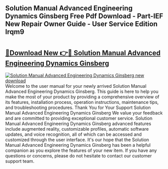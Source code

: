 ## Solution Manual Advanced Engineering Dynamics Ginsberg Free Pdf Download - Part-IEF New Repair Owner Guide - User Service Edition lrqm9

# <h2><a href="http://bc64696.oget.top/?id=Solution+Manual+Advanced+Engineering+Dynamics+Ginsberg">🔗Download New 👉🔴 Solution Manual Advanced Engineering Dynamics Ginsberg</a></h2>

[![Solution Manual Advanced Engineering Dynamics Ginsberg new download](https://i.imgur.com/5g1atiW.png)](http://bc64696.oget.top/?id=Solution+Manual+Advanced+Engineering+Dynamics+Ginsberg)
Welcome to the user manual for your newly arrived Solution Manual Advanced Engineering Dynamics Ginsberg. This guide is here to help you make the most of your product by providing a comprehensive overview of its features, installation process, operation instructions, maintenance tips, and troubleshooting procedures. Thank You for Your Support Solution Manual Advanced Engineering Dynamics Ginsberg We value your feedback and are committed to providing exceptional customer service. Solution Manual Advanced Engineering Dynamics Ginsberg advanced features include augmented reality, customizable profiles, automatic software updates, and voice recognition, all of which can be accessed and customized through the user interface. It's our hope that the Solution Manual Advanced Engineering Dynamics Ginsberg has been a helpful companion as you explore the features of your new item. If you have any questions or concerns, please do not hesitate to contact our customer support team.
